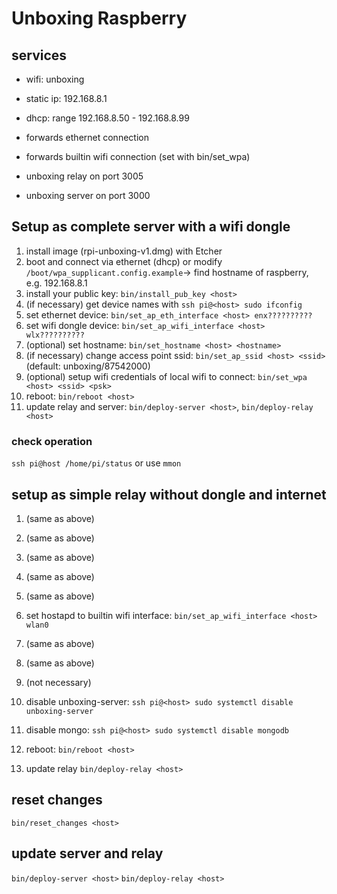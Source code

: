 # Unboxing Raspberry

## services

- wifi: unboxing
- static ip: 192.168.8.1
- dhcp: range 192.168.8.50 - 192.168.8.99
- forwards ethernet connection
- forwards builtin wifi connection (set with bin/set_wpa)

- unboxing relay on port 3005
- unboxing server on port 3000

## Setup as complete server with a wifi dongle

1. install image (rpi-unboxing-v1.dmg) with Etcher
2. boot and connect via ethernet (dhcp) or modify `/boot/wpa_supplicant.config.example`-> find hostname of raspberry, e.g. 192.168.8.1
3. install your public key: `bin/install_pub_key <host>`
4. (if necessary) get device names with `ssh pi@<host> sudo ifconfig`
5. set ethernet device: `bin/set_ap_eth_interface <host> enx??????????`
6. set wifi dongle device: `bin/set_ap_wifi_interface <host> wlx??????????`
7. (optional) set hostname: `bin/set_hostname <host> <hostname>`
8. (if necessary) change access point ssid: `bin/set_ap_ssid <host> <ssid>` (default: unboxing/87542000)
9. (optional) setup wifi credentials of local wifi to connect: `bin/set_wpa <host> <ssid> <psk>`
10. reboot: `bin/reboot <host>`
11. update relay and server: `bin/deploy-server <host>`, `bin/deploy-relay <host>`

### check operation

`ssh pi@host /home/pi/status`
or use `mmon`

## setup as simple relay without dongle and internet

1. (same as above)
2. (same as above)
3. (same as above)
4. (same as above)
5. (same as above)
6. set hostapd to builtin wifi interface: `bin/set_ap_wifi_interface <host> wlan0`
7. (same as above)
8. (same as above)
9. (not necessary)

10. disable unboxing-server: `ssh pi@<host> sudo systemctl disable unboxing-server`
11. disable mongo: `ssh pi@<host> sudo systemctl disable mongodb`

12. reboot: `bin/reboot <host>`
13. update relay `bin/deploy-relay <host>`

## reset changes

`bin/reset_changes <host>`

## update server and relay

`bin/deploy-server <host>`
`bin/deploy-relay <host>`
